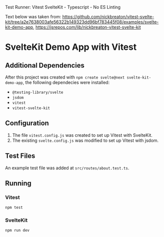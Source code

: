 Test Runner: Vitest
SvelteKit - Typescript - No ES Linting

Text below was taken from: 
https://github.com/nickbreaton/vitest-svelte-kit/tree/a2e7638003afe56322b149323dd96bf783445f08/examples/svelte-kit-demo-app,
https://jsrepos.com/lib/nickbreaton-vitest-svelte-kit

# SvelteKit Demo App with Vitest

## Additional Dependencies

After this project was created with `npm create svelte@next svelte-kit-demo-app`, the following dependecies were installed:

-   `@testing-library/svelte`
-   `jsdom`
-   `vitest`
-   `vitest-svelte-kit`

## Configuration

1. The file `vitest.config.js` was created to set up Vitest with SvelteKit.
2. The existing `svelte.config.js` was modified to set up Vitest with jsdom.

## Test Files

An example test file was added at `src/routes/about.test.ts`.

## Running

### Vitest

```sh
npm test
```

### SvelteKit

```sh
npm run dev
```